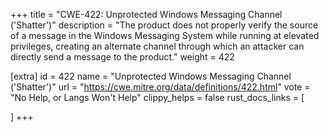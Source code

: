 +++
title = "CWE-422: Unprotected Windows Messaging Channel ('Shatter')"
description	= "The product does not properly verify the source of a message in the Windows Messaging System while running at elevated privileges, creating an alternate channel through which an attacker can directly send a message to the product."
weight = 422

[extra]
id = 422
name = "Unprotected Windows Messaging Channel ('Shatter')"
url = "https://cwe.mitre.org/data/definitions/422.html"
vote = "No Help, or Langs Won't Help"
clippy_helps = false
rust_docs_links = [
	
]
+++

